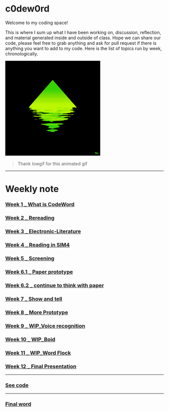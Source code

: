# c0dew0rd

Welcome to my coding space! 

This is where I sum up what I have been working on, discussion, reflection, and material generated inside and outside of class. Hope we can share our code, please feel free to grab anything and ask for pull request if there is anything you want to add to my code. Here is the list of topics run by week, chronologically.

<img src="SIm.gif" width="60%">

> Thank lowgif for this animated gif


-------------------------------------------

# Weekly note


### [Week 1 _ What is CodeWord](https://github.com/napasornc/c0dew0rd/tree/master/week%2001) 

### [Week 2 _ Rereading](https://github.com/napasornc/c0dew0rd/tree/master/week%2002) 

### [Week 3 _ Electronic-Literature](https://github.com/napasornc/c0dew0rd/tree/master/week03) 

### [Week 4 _ Reading in SIM4](https://github.com/napasornc/c0dew0rd/blob/master/week04) 

### [Week 5 _ Screening](https://github.com/napasornc/c0dew0rd/tree/master/week05) 

### [Week 6.1 _ Paper prototype](https://github.com/napasornc/c0dew0rd/blob/master/week06.1) 

### [Week 6.2 _ continue to think with paper](https://github.com/napasornc/c0dew0rd/tree/master/week06.2) 

### [Week 7 _ Show and tell](https://github.com/napasornc/c0dew0rd/blob/master/week07) 

### [Week 8 _ More Prototype](https://github.com/napasornc/c0dew0rd/blob/master/week08) 

### [Week 9 _ WIP_Voice recognition](https://github.com/napasornc/c0dew0rd/blob/master/week09) 

### [Week 10 _ WIP_Boid](https://github.com/napasornc/c0dew0rd/tree/master/week10) 

### [Week 11 _ WIP_Word Flock](https://github.com/napasornc/c0dew0rd/blob/master/week11) 

### [Week 12 _ Final Presentation](https://github.com/napasornc/c0dew0rd/blob/master/week12) 

-----------------------------------------------------
### [See code](https://github.com/napasornc/c0dew0rd/blob/master/processing/readme.md)
-----------------------------------------------------
### [Final word](https://github.com/napasornc/c0dew0rd/blob/master/readme.md)






